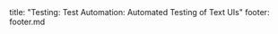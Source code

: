 <frontmatter>
title: "Testing: Test Automation: Automated Testing of Text UIs"
footer: footer.md
</frontmatter>

<include src="unit-inPage-asFlat.md" boilerplate />